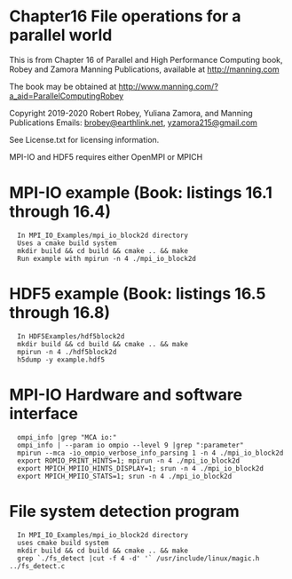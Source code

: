 # Chapter16 File operations for a parallel world
This is from Chapter 16 of Parallel and High Performance Computing book, Robey and Zamora
Manning Publications, available at http://manning.com

The book may be obtained at
   http://www.manning.com/?a_aid=ParallelComputingRobey

Copyright 2019-2020 Robert Robey, Yuliana Zamora, and Manning Publications
Emails: brobey@earthlink.net, yzamora215@gmail.com

See License.txt for licensing information.

MPI-IO and HDF5 requires either OpenMPI or MPICH

# MPI-IO example (Book: listings 16.1 through 16.4)
      In MPI_IO_Examples/mpi_io_block2d directory
      Uses a cmake build system
      mkdir build && cd build && cmake .. && make
      Run example with mpirun -n 4 ./mpi_io_block2d

# HDF5 example (Book: listings 16.5 through 16.8)
      In HDF5Examples/hdf5block2d
      mkdir build && cd build && cmake .. && make
      mpirun -n 4 ./hdf5block2d
      h5dump -y example.hdf5

# MPI-IO Hardware and software interface
      ompi_info |grep "MCA io:"
      ompi_info | --param io ompio --level 9 |grep ":parameter"
      mpirun --mca -io_ompio_verbose_info_parsing 1 -n 4 ./mpi_io_block2d
      export ROMIO_PRINT_HINTS=1; mpirun -n 4 ./mpi_io_block2d
      export MPICH_MPIIO_HINTS_DISPLAY=1; srun -n 4 ./mpi_io_block2d
      export MPICH_MPIIO_STATS=1; srun -n 4 ./mpi_io_block2d

# File system detection program
      In MPI_IO_Examples/mpi_io_block2d directory
      uses cmake build system
      mkdir build && cd build && cmake .. && make
      grep `./fs_detect |cut -f 4 -d' '` /usr/include/linux/magic.h ../fs_detect.c

